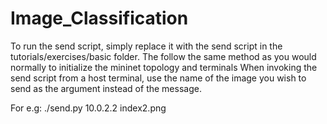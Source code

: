 # Image_Classification
To run the send script, simply replace it with the send script in the tutorials/exercises/basic folder.
The follow the same method as you would normally to initialize the mininet topology and terminals
When invoking the send script from a host terminal, use the name of the image you wish to send as the argument instead of the message.

For e.g:
  ./send.py 10.0.2.2 index2.png
